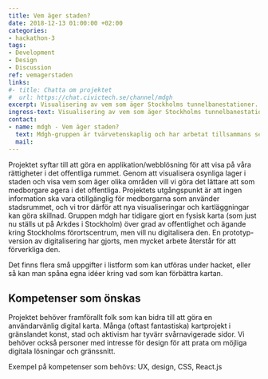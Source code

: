 ```yaml
---
title: Vem äger staden?  
date: 2018-12-13 01:00:00 +02:00
categories:
- hackathon-3
tags:
- Development
- Design
- Discussion
ref: vemagerstaden
links:
#- title: Chatta om projektet
#  url: https://chat.civictech.se/channel/mdgh
excerpt: Visualisering av vem som äger Stockholms tunnelbanestationer.
ingress-text: Visualisering av vem som äger Stockholms tunnelbanestationer.
contact:
- name: mdgh - Vem äger staden?
  text: Mdgh-gruppen är tvärvetenskaplig och har arbetat tillsammans sedan 2015. Vi har alla arbetat ideellt om urbana rättvisefrågor men skapade mdgh då vi såg ett behov av nya visualiseringar/kartläggningar för att kunna fortsätta jobba för en mer demokratisk stad. Medlemmar i gruppen är Sarah Kim (curator, producent), Paula Urbano (konstnär), Elof Hellström (estetikvetare), Maryam Fanni (grafisk formgivare) och Åsa Johansson (landskapsarkitekt).  
  mail: 
---
```

Projektet syftar till att göra en applikation/webblösning för att visa på våra rättigheter i det offentliga rummet. Genom att visualisera osynliga lager i staden och visa vem som äger olika områden vill vi göra det lättare att som medborgare agera i det offentliga. Projektets utgångspunkt är att ingen information ska vara otillgänglig för medborgarna som använder stadsrummet, och vi tror därför att nya visualiseringar och kartläggningar kan göra skillnad. Gruppen mdgh har tidigare gjort en fysisk karta (som just nu ställs ut på Arkdes i Stockholm) över grad av offentlighet och ägande kring Stockholms förortscentrum, men vill nu digitalisera den. En prototyp-version av digitalisering har gjorts, men mycket arbete återstår för att förverkliga den.

Det finns flera små uppgifter i listform som kan utföras under hacket, eller så kan man spåna egna idéer kring vad som kan förbättra kartan.

## Kompetenser som önskas
Projektet behöver framförallt folk som kan bidra till att göra en användarvänlig digital karta. Många (oftast fantastiska) kartprojekt i gränslandet konst, stad och aktivism har tyvärr svårnavigerade sidor. Vi behöver också personer med intresse för design för att prata om möjliga digitala lösningar och gränssnitt. 

Exempel på kompetenser som behövs: UX, design, CSS, React.js 
